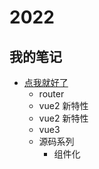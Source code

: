 # 2022

## 我的笔记

- [点我就好了](./note/readme.md)
  - router
  - vue2 新特性
  - vue2 新特性
  - vue3
  - 源码系列
    - 组件化
